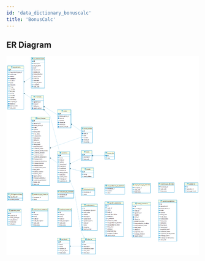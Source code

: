 ```yaml
---
id: 'data_dictionary_bonuscalc'
title: 'BonusCalc'
---
```


## ER Diagram

![BonusCalc Entity Relationships](../../static/bonuscalc-api-db-production%20-%20public.png)
